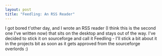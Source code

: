 ```yaml
---
layout: post
title: "Feedling: An RSS Reader"
---
```

I got bored t'other day, and I wrote an RSS reader (I think this is the second
one I've written now) that sits on the desktop and stays out of the way. I've
decided to stick it on sourceforge and call it Feedling - I'll stick a bit
about it in the projects bit as soon as it gets approved from the sourceforge
overlords :)

